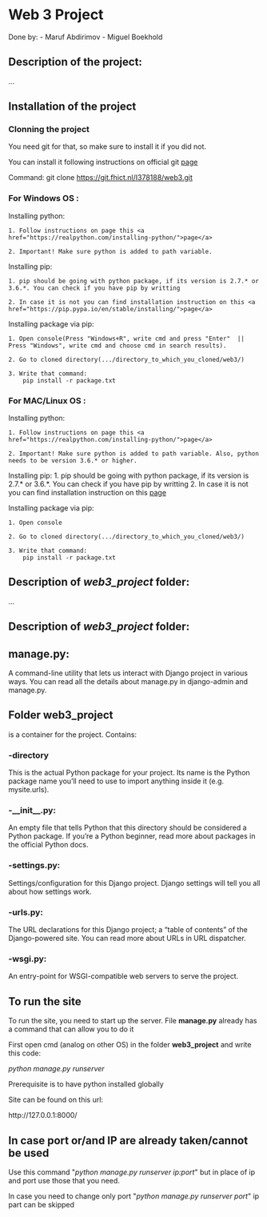 <h1> Web 3 Project </h1>

Done by:
    - Maruf Abdirimov
    - Miguel Boekhold
    
    
<h2> Description of the project:</h2>

...

<h2> Installation of the project</h2>

<h3> Clonning the project</h3>

You need git for that, so make sure to install it if you did not.

You can install it following instructions on official git <a href="https://git-scm.com/downloads">page</a>

Command:
    git clone https://git.fhict.nl/I378188/web3.git

<h3>For Windows OS : </h3>

Installing python:

    1. Follow instructions on page this <a href="https://realpython.com/installing-python/">page</a>

    2. Important! Make sure python is added to path variable.

Installing pip:

    1. pip should be going with python package, if its version is 2.7.* or 3.6.*. You can check if you have pip by writting

    2. In case it is not you can find installation instruction on this <a href="https://pip.pypa.io/en/stable/installing/">page</a>

Installing package via pip:

    1. Open console(Press "Windows+R", write cmd and press "Enter"  || Press "Windows", write cmd and choose cmd in search results).

    2. Go to cloned directory(.../directory_to_which_you_cloned/web3/)

    3. Write that command:
        pip install -r package.txt

<h3>For MAC/Linux OS : </h3>

Installing python:

    1. Follow instructions on page this <a href="https://realpython.com/installing-python/">page</a>

    2. Important! Make sure python is added to path variable. Also, python needs to be version 3.6.* or higher.

Installing pip:
    1. pip should be going with python package, if its version is 2.7.* or 3.6.*.
     You can check if you have pip by writting
    2. In case it is not you can find installation instruction on this
     <a href="https://pip.pypa.io/en/stable/installing/">page</a>

Installing package via pip:

    1. Open console

    2. Go to cloned directory(.../directory_to_which_you_cloned/web3/)
    
    3. Write that command:
        pip install -r package.txt
        
<h2> Description of <i> web3_project </i> folder: </h2>

...

<h2> Description of <i> web3_project </i> folder: </h2>


<h2> <b>manage.py</b>:</h2>
A command-line utility that lets us interact with Django project in various ways. You can read all the details about manage.py in django-admin and manage.py.

<h2> Folder <b>web3_project</b></h2> is a container for the project. Contains:

<h3>-<b>directory</b></h3>
<p> This is the actual Python package for your project. Its name is the Python package name you’ll need to use to import anything inside it (e.g. mysite.urls).</p>
<h3>-<b>__init__.py</b>:</h3>
An empty file that tells Python that this directory should be considered a Python package. If you’re a Python beginner, read more about packages in the official Python docs.
<h3>-<b>settings.py</b>:</h3>
Settings/configuration for this Django project. Django settings will tell you all about how settings work.
<h3>-<b>urls.py</b>:</h3>
The URL declarations for this Django project; a “table of contents” of the Django-powered site. You can read more about URLs in URL dispatcher.
<h3>-<b>wsgi.py</b>:</h3>
An entry-point for WSGI-compatible web servers to serve the project.
<h2> To run the site </h2>

<p> To run the site, you need to start up the server. File <b>manage.py</b> already has a command that can allow you to do it</p>
First open cmd (analog on other OS) in the folder <b>web3_project</b> and write this code: 

<i>python manage.py runserver</i> 

Prerequisite is to have python installed globally
<p>Site can be found on this url: </p>
http://127.0.0.1:8000/ 

<h2>In case port or/and IP are already taken/cannot be used</h2>
<p>Use this command "<i>python manage.py runserver ip:port</i>" but in place of ip and port use those that you need.</p>
In case you need to change only port "<i>python manage.py runserver port</i>" ip part can be skipped 